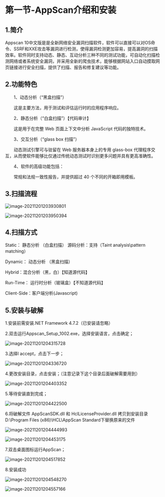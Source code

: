 # 第一节-AppScan介绍和安装

## 1.简介

Appscan 10中文版是是全新网络安全漏洞扫描软件，软件可以直接可以对OS命令、SSRF和XXE攻击等漏洞进行检测，使得漏洞检测更加容易，提高漏洞的扫描效率。软件同时支持动态、静态、互动分析三种不同的测试功能，可自动化扫描检测网络或者系统安全漏洞，并采用全新的爬虫技术，能够根据网站入口自动摸取网页链接进行安全扫描，提供了扫描、报告和修复建议等功能。

## 2.功能特色

　　1、动态分析（“黑盒扫描”）

　　这是主要方法，用于测试和评估运行时的应用程序响应。

　　2、静态分析（“白盒扫描”）【代码审计】

　　这是用于在完整 Web 页面上下文中分析 JavaScript 代码的独特技术。

　　3、交互分析（“glass box 扫描”）

　　动态测试引擎可与驻留在 Web 服务器本身上的专用 glass-box 代理程序交互，从而使软件能够比仅通过传统动态测试时识别更多问题并具有更高准确性。

　　4、软件的高级功能包括：

　　常规和法规一致性报告，并提供超过 40 个不同的开箱即用模板。

## 3.扫描流程

![image-20211201203930801](images/image-20211201203930801.png)

![image-20211201203950394](images/image-20211201203950394.png)

## 4.扫描方式

Static： 静态分析 （白盒扫描）   源码分析：支持（Taint analysis\pattern matching）

Dynamic： 动态分析 （黑盒扫描）

Hybrid：混合分析（黑，白）【知道源代码】

Run-Time： 运行时分析（玻璃盒）【不知道源代码】

Client-Side：客户端分析(Javascript)

## 5.安装与破解

1.安装前需安装.NET Framework 4.7.2（已安装请忽略）

2.双击运行Appscan_Setup_1002.exe，选择安装语言，点击确定；

![image-20211201204315728](images/image-20211201204315728.png)

3.选择I accept，点击下一步；

![image-20211201204336720](images/image-20211201204336720.png)

4.更改安装目录，点击安装；（注意记录下这个目录后面破解需要用到）

![image-20211201204403352](images/image-20211201204403352.png)

5.等待安装直到完成；

![image-20211201204422500](images/image-20211201204422500.png)

6.将破解文件 AppScanSDK.dll 和 HclLicenseProvider.dll 拷贝到安装目录D:\Program Files (x86)\HCL\AppScan Standard下替换原来的文件

![image-20211201204444993](images/image-20211201204444993.png)

![image-20211201204453175](images/image-20211201204453175.png)

7.双击桌面图标运行AppScan；

![image-20211201204517852](images/image-20211201204517852.png)

8.安装成功

![image-20211201204548270](images/image-20211201204548270.png)

![image-20211201204557166](images/image-20211201204557166.png)


